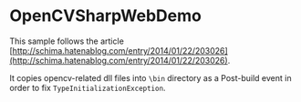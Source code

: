 # OpenCVSharpWebDemo
This sample follows the article [http://schima.hatenablog.com/entry/2014/01/22/203026](http://schima.hatenablog.com/entry/2014/01/22/203026).

It copies opencv-related dll files into `\bin` directory as a Post-build event in order to fix `TypeInitializationException`.
